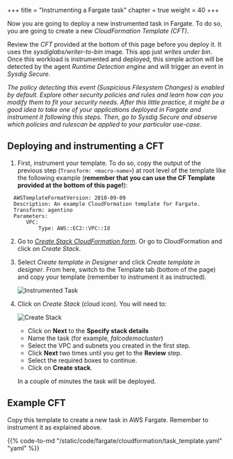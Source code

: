 
+++
title = "Instrumenting a Fargate task"
chapter = true
weight = 40
+++


Now you are going to deploy a new instrumented task in Fargate. To do so, you are going to create a new *CloudFormation Template (CFT)*.

Review the *CFT* provided at the bottom of this page before you deploy it. It uses the *sysdiglabs/writer-to-bin* image. This app just *writes under bin*. Once this workload is instrumented and deployed, this simple action will be detected by the agent *Runtime Detection engine* and will trigger an event in *Sysdig Secure*.

*The policy detecting this event (*Suspicious Filesystem Changes*) is enabled by default. Explore other security policies and rules and learn how can you modify them to fit your security needs. After this little practice, it might be a good idea to take one of your applications deployed in Fargate and instrument it following this steps. Then, go to Sysdig Secure and observe which policies and rulescan be applied to your particular use-case.*


## Deploying and instrumenting a CFT

1. First, instrument your template. To do so, copy the output of the previous step (`Transform: <macro-name>`) at root level of the template like the following example (**remember that you can use the CF Template provided at the bottom of this page!**):

```
  AWSTemplateFormatVersion: 2010-09-09
  Description: An example CloudFormation template for Fargate.
  Transform: agentino
  Parameters:
      VPC:
          Type: AWS::EC2::VPC::Id
```

2. Go to [*Create Stack CloudFormation form*](https://console.aws.amazon.com/cloudformation/home?region=us-east-1#/stacks/create/template). Or go to CloudFormation and click on *Create Stack*.

3. Select *Create template in Designer* and click *Create template in designer*. From here, switch to the Template tab (bottom of the page) and copy your template (remember to instrument it as instructed).

    ![Instrumented Task](/images/55_module_5/instrumented.png)

4. Click on *Create Stack* (cloud icon). You will need to:

    ![Create Stack](/images/55_module_5/createstack.png)

    - Click on **Next** to the **Specify stack details**
    - Name the task (for example, *falcodemocluster*)
    - Select the VPC and subnets you created in the first step.
    - Click **Next** two times until you get to the **Review** step.
    - Select the required boxes to continue.
    - Click on **Create stack**.

    In a couple of minutes the task will be deployed.


## Example CFT

Copy this template to create a new task in AWS Fargate. Remember to instrument it as explained above.

{{% code-to-md "/static/code/fargate/cloudformation/task_template.yaml" "yaml" %}}
